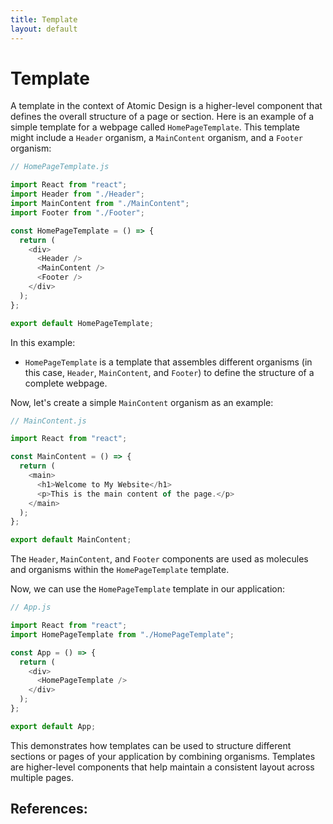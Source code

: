 ```yaml
---
title: Template
layout: default
---
```

# Template

A template in the context of Atomic Design is a higher-level component that defines the overall structure of a page or section. Here is an example of a simple template for a webpage called `HomePageTemplate`. This template might include a `Header` organism, a `MainContent` organism, and a `Footer` organism:

```js
// HomePageTemplate.js

import React from "react";
import Header from "./Header";
import MainContent from "./MainContent";
import Footer from "./Footer";

const HomePageTemplate = () => {
  return (
    <div>
      <Header />
      <MainContent />
      <Footer />
    </div>
  );
};

export default HomePageTemplate;
```

In this example:

- `HomePageTemplate` is a template that assembles different organisms (in this case, `Header`, `MainContent`, and `Footer`) to define the structure of a complete webpage.

Now, let's create a simple `MainContent` organism as an example:

```js
// MainContent.js

import React from "react";

const MainContent = () => {
  return (
    <main>
      <h1>Welcome to My Website</h1>
      <p>This is the main content of the page.</p>
    </main>
  );
};

export default MainContent;
```

The `Header`, `MainContent`, and `Footer` components are used as molecules and organisms within the `HomePageTemplate` template.

Now, we can use the `HomePageTemplate` template in our application:

```js
// App.js

import React from "react";
import HomePageTemplate from "./HomePageTemplate";

const App = () => {
  return (
    <div>
      <HomePageTemplate />
    </div>
  );
};

export default App;
```

This demonstrates how templates can be used to structure different sections or pages of your application by combining organisms. Templates are higher-level components that help maintain a consistent layout across multiple pages.

## References:
